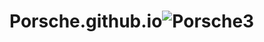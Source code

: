 # Porsche.github.io![Porsche3](https://user-images.githubusercontent.com/82759809/166099349-9297112f-9cc9-40a3-bab3-1417e93a9f29.png)

